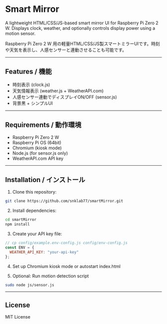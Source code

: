 # Smart Mirror

A lightweight HTML/CSS/JS-based smart mirror UI for Raspberry Pi Zero 2 W. Displays clock, weather, and optionally controls display power using a motion sensor.

Raspberry Pi Zero 2 W 用の軽量HTML/CSS/JS製スマートミラーUIです。時刻や天気を表示し、人感センサーと連動させることも可能です。

---

## Features / 機能

- 時刻表示 (clock.js)
- 天気情報表示 (weather.js + WeatherAPI.com)
- 人感センサー連動でディスプレイON/OFF (sensor.js)
- 背景黒 + シンプルUI

---

## Requirements / 動作環境

- Raspberry Pi Zero 2 W
- Raspberry Pi OS (64bit)
- Chromium (kiosk mode)
- Node.js (for sensor.js only)
- WeatherAPI.com API key

---

## Installation / インストール

1. Clone this repository:

```bash
git clone https://github.com/snklab77/smartMirror.git
```

2. Install dependencies:

```bash
cd smartMirror
npm install
```

3. Create your API key file:

```js
// cp config/example.env-config.js config/env-config.js
const ENV = {
  WEATHER_API_KEY: "your-api-key"
};
```

4. Set up Chromium kiosk mode or autostart index.html

5. Optional: Run motion detection script

```bash
sudo node js/sensor.js
```

---

## License

MIT License
